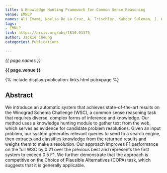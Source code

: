 ```yaml
---
title: A Knowledge Hunting Framework for Common Sense Reasoning
venue: EMNLP
names: Ali Emami, Noelia De La Cruz, A. Trischler, Kaheer Suleman, J. Cheung
tags:
- EMNLP
link: https://arxiv.org/abs/1810.01375
author: Jackie Cheung
categories: Publications

---
```


*{{ page.names }}*

**{{ page.venue }}**

{% include display-publication-links.html pub=page %}

## Abstract

We introduce an automatic system that achieves state-of-the-art results on the Winograd Schema Challenge (WSC), a common sense reasoning task that requires diverse, complex forms of inference and knowledge. Our method uses a knowledge hunting module to gather text from the web, which serves as evidence for candidate problem resolutions. Given an input problem, our system generates relevant queries to send to a search engine, then extracts and classifies knowledge from the returned results and weighs them to make a resolution. Our approach improves F1 performance on the full WSC by 0.21 over the previous best and represents the first system to exceed 0.5 F1. We further demonstrate that the approach is competitive on the Choice of Plausible Alternatives (COPA) task, which suggests that it is generally applicable.